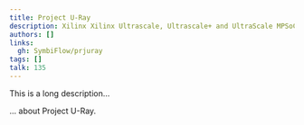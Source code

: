```yaml
---
title: Project U-Ray
description: Xilinx Xilinx Ultrascale, Ultrascale+ and UltraScale MPSoC Bitstream Documentation (Reverse Engineered)
authors: []
links:
  gh: SymbiFlow/prjuray
tags: []
talk: 135
---
```


This is a long description...
<!--more-->
... about Project U-Ray.
